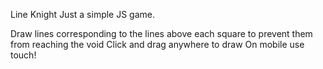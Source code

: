Line Knight
Just a simple JS game.

Draw lines corresponding to the lines above each square to prevent them from reaching the void
Click and drag anywhere to draw
On mobile use touch!
